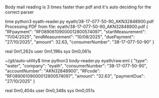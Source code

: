 Body mail reading is 3 times faster than pdf and it's auto deciding for the correct parser

time python3 eyath-reader.py eyath/38-17-077-50-90_ΑΚΝ32848900.pdf 
Processing PDF from file: eyath/38-17-077-50-90_ΑΚΝ32848900.pdf
{
    "RFpayment": "RF08906109000012800574097",
    "startMeasurement": "11/04/2025",
    "endMeasurement": "10/08/2025",
    "duePayment": "27/10/2025",
    "amount": 32.63,
    "consumerNumber": "38-17-077-50-90"
}

real    0m1,262s
user    0m1,196s
sys     0m0,061s

~/git/auto-utility$ time python3 body-reader.py eyath/raw.eml 
{
    "type": "water",
    "company": "eyath",
    "consumerNumber": "38-17-077-50-90",
    "accountNumber": "ΑΚΝ32848900",
    "RFcode": "RF08906109000012800574097",
    "amount": "32.63",
    "paymentDue": "27/10/2025"
}

real    0m0,404s
user    0m0,348s
sys     0m0,051s

